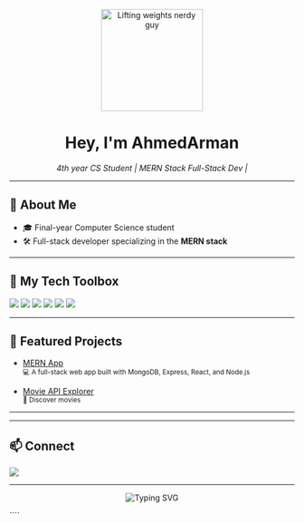 
<!-- Hi there 👋 I'm med-afk7! -->

<p align="center">
  <img src="https://media.giphy.com/media/13FrpeVH09Zrb2/giphy.gif" width="180" alt="Lifting weights nerdy guy"/>
</p>

<h1 align="center">Hey, I'm AhmedArman </h1>
<p align="center">
  <em>4th year CS Student | MERN Stack Full-Stack Dev | </em>
</p>

---

## 🚀 About Me

- 🎓 Final-year Computer Science student 
- 🛠️ Full-stack developer specializing in the **MERN stack**



---

## 🧰 My Tech Toolbox

<img src="https://img.shields.io/badge/Stack-MERN-green?style=for-the-badge&logo=mongodb&logoColor=white" />
<img src="https://img.shields.io/badge/JavaScript-F7DF1E?style=for-the-badge&logo=javascript&logoColor=black" />
<img src="https://img.shields.io/badge/React-61DAFB?style=for-the-badge&logo=react&logoColor=black" />
<img src="https://img.shields.io/badge/Node.js-339933?style=for-the-badge&logo=node.js&logoColor=white" />
<img src="https://img.shields.io/badge/Express.js-404D59?style=for-the-badge" />
<img src="https://img.shields.io/badge/MongoDB-4EA94B?style=for-the-badge&logo=mongodb&logoColor=white" />

---

## 📌 Featured Projects

- [MERN App](https://github.com/med-afk7/mern-app)  
  <sup>💻 A full-stack web app built with MongoDB, Express, React, and Node.js</sup>

- [Movie API Explorer](https://github.com/med-afk7/movie-api-calling)  
  <sup>🍿 Discover movies</sup>

---



---

## 📫 Connect

<p align="left">
  <a href="mailto:ahmedwaleedarman7@gmail.com"><img src="https://img.shields.io/badge/Email-D14836?style=flat&logo=gmail&logoColor=white"/></a>
</p>

---

<p align="center">
  <img src="https://readme-typing-svg.demolab.com?font=Fira+Code&duration=2500&pause=1000&color=13C2F8&center=true&vCenter=true&width=435&lines=Code+Hard%2C+Lift+Harder!+💪🤓;Building+something+awesome...;Let's+connect+and+collaborate!+🚀" alt="Typing SVG" />
</p>
````
